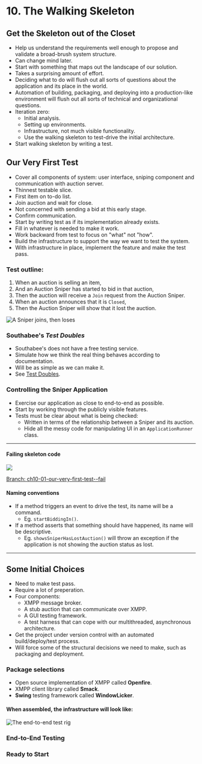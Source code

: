 # 10. The Walking Skeleton

## Get the Skeleton out of the Closet
- Help us understand the requirements well enough to propose and validate a broad-brush system structure.
- Can change mind later.
- Start with something that maps out the landscape of our solution. 
- Takes a surprising amount of effort.
- Deciding what to do will flush out all sorts of questions about the application and its place in the world. 
- Automation of building, packaging, and deploying into a production-like environment will flush out all sorts of technical and organizational questions.
- Iteration zero: 
    - Initial analysis.
    - Setting up environments.
    - Infrastructure, not much visible functionality.
    - Use the walking skeleton to test-drive the initial architecture.
- Start walking skeleton by writing a test.

## Our Very First Test
- Cover all components of system: user interface, sniping component and communication with auction server.
- Thinnest testable slice.
- First item on to-do list.
- Join auction and wait for close.
- Not concerned with sending a bid at this early stage.
- Confirm communication.
- Start by writing test as if its implementation already exists.
- Fill in whatever is needed to make it work.
- Work backward from test to focus on "what" not "how".
- Build the infrastructure to support the way we want to test the system.
- With infrastructure in place, implement the feature and make the test pass.

### Test outline:
1. When an auction is selling an item,
2. And an Auction Sniper has started to bid in that auction,
3. Then the auction will receive a `Join` request from the Auction Sniper.
4. When an auction announces that it is `Closed`,
5. Then the Auction Sniper will show that it lost the auction.

![A Sniper joins, then loses](https://www.safaribooksonline.com/library/view/growing-object-oriented-software/9780321574442/graphics/10fig01.jpg "A Sniper joins, then loses")

### Southabee's _Test Doubles_
- Southabee's does not have a free testing service.
- Simulate how we think the real thing behaves according to documentation.
- Will be as simple as we can make it.
- See [Test Doubles](https://martinfowler.com/bliki/TestDouble.html).

### Controlling the Sniper Application
- Exercise our application as close to end-to-end as possible.
- Start by working through the publicly visible features.
- Tests must be clear about what is being checked:
    - Written in terms of the relationship between a Sniper and its auction.
    - Hide all the messy code for manipulating UI in an `ApplicationRunner` class.

------------------------------------------------------------------------------------------------------------------------
#### Failing skeleton code
    
![](https://www.safaribooksonline.com/library/view/growing-object-oriented-software/9780321574442/graphics/085pro01.jpg)

[Branch: ch10-01-our-very-first-test--fail](https://github.com/nserfontein/tdd-goos/tree/ch10-01-our-very-first-test--fail)

#### Naming conventions
- If a method triggers an event to drive the test, its name will be a command.
    - Eg. `startBiddingIn()`.
- If a method asserts that something should have happened, its name will be descriptive.
    - Eg. `showsSniperHasLostAuction()` will throw an exception if the application is not showing the auction status as lost.

------------------------------------------------------------------------------------------------------------------------

## Some Initial Choices
- Need to make test pass.
- Require a lot of preperation.
- Four components:
    - XMPP message broker.
    - A stub auction that can communicate over XMPP.
    - A GUI testing framework.
    - A test harness that can cope with our multithreaded, asynchronous architecture.
- Get the project under version control with an automated build/deploy/test process.
- Will force some of the structural decisions we need to make, such as packaging and deployment.

### Package selections
- Open source implementation of XMPP called **Openfire**.
- XMPP client library called **Smack**.
- **Swing** testing framework called **WindowLicker**.

#### When assembled, the infrastructure will look like:
![The end-to-end test rig](https://www.safaribooksonline.com/library/view/growing-object-oriented-software/9780321574442/graphics/10fig02.jpg "The end-to-end test rig")

### End-to-End Testing

### Ready to Start
